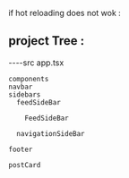 if hot reloading does not wok :
<!-- server: {
    watch: {
      usePolling: true,
    }, -->

## project Tree :


----src
    app.tsx
    
    components
    navbar
    sidebars
      feedSideBar

        FeedSideBar
        
      navigationSideBar

    footer
    
    postCard
    
     
